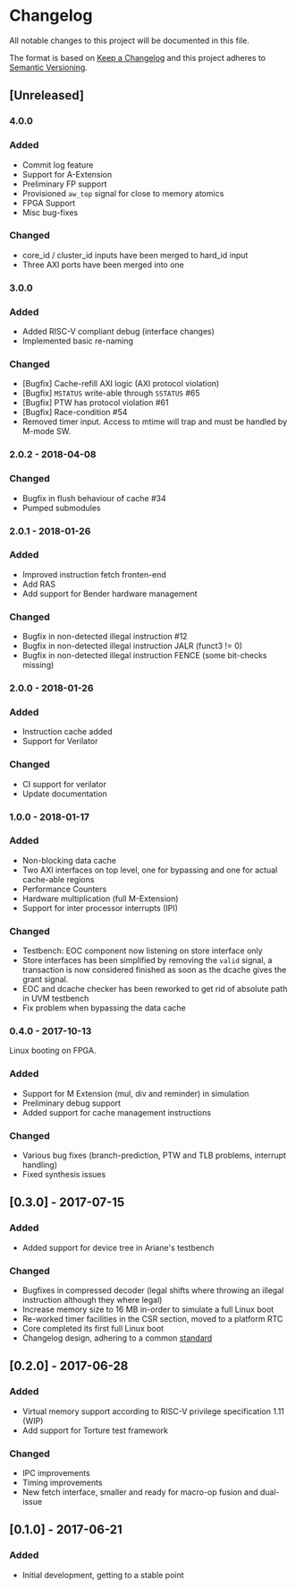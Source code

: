 # Changelog
All notable changes to this project will be documented in this file.

The format is based on [Keep a Changelog](http://keepachangelog.com/en/1.0.0/)
and this project adheres to [Semantic Versioning](http://semver.org/spec/v2.0.0.html).

## [Unreleased]

### 4.0.0

### Added

- Commit log feature
- Support for A-Extension
- Preliminary FP support
- Provisioned `aw_top` signal for close to memory atomics
- FPGA Support
- Misc bug-fixes

### Changed

- core_id / cluster_id inputs have been merged to hard_id input
- Three AXI ports have been merged into one

### 3.0.0

### Added

- Added RISC-V compliant debug (interface changes)
- Implemented basic re-naming

### Changed

- [Bugfix] Cache-refill AXI logic (AXI protocol violation)
- [Bugfix] `MSTATUS` write-able through `SSTATUS` #65
- [Bugfix] PTW has protocol violation #61
- [Bugfix] Race-condition #54
- Removed timer input. Access to mtime will trap and must be handled by M-mode SW.

### 2.0.2 - 2018-04-08

### Changed

- Bugfix in flush behaviour of cache #34
- Pumped submodules

### 2.0.1 - 2018-01-26

### Added

- Improved instruction fetch fronten-end
- Add RAS
- Add support for Bender hardware management

### Changed

- Bugfix in non-detected illegal instruction #12
- Bugfix in non-detected illegal instruction JALR (funct3 != 0)
- Bugfix in non-detected illegal instruction FENCE (some bit-checks missing)

### 2.0.0 - 2018-01-26

### Added

- Instruction cache added
- Support for Verilator

### Changed

- CI support for verilator
- Update documentation

### 1.0.0 - 2018-01-17

### Added

- Non-blocking data cache
- Two AXI interfaces on top level, one for bypassing and one for actual cache-able regions
- Performance Counters
- Hardware multiplication (full M-Extension)
- Support for inter processor interrupts (IPI)

### Changed

- Testbench: EOC component now listening on store interface only
- Store interfaces has been simplified by removing the `valid` signal, a transaction is now considered finished as soon as the dcache gives the grant signal.
- EOC and dcache checker has been reworked to get rid of absolute path in UVM testbench
- Fix problem when bypassing the data cache

### 0.4.0 - 2017-10-13

Linux booting on FPGA.

### Added
- Support for M Extension (mul, div and reminder) in simulation
- Preliminary debug support
- Added support for cache management instructions

### Changed
- Various bug fixes (branch-prediction, PTW and TLB problems, interrupt handling)
- Fixed synthesis issues

## [0.3.0] - 2017-07-15

### Added
- Added support for device tree in Ariane's testbench

### Changed
- Bugfixes in compressed decoder (legal shifts where throwing an illegal instruction although they where legal)
- Increase memory size to 16 MB in-order to simulate a full Linux boot
- Re-worked timer facilities in the CSR section, moved to a platform RTC
- Core completed its first full Linux boot
- Changelog design, adhering to a common [standard](http://keepachangelog.com/en/1.0.0/)

## [0.2.0] - 2017-06-28

### Added
- Virtual memory support according to RISC-V privilege specification 1.11 (WIP)
- Add support for Torture test framework

### Changed
- IPC improvements
- Timing improvements
- New fetch interface, smaller and ready for macro-op fusion and dual-issue

## [0.1.0] - 2017-06-21

### Added
- Initial development, getting to a stable point

